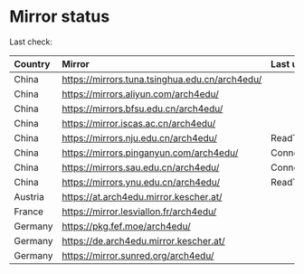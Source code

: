<script src="./time.js"></script>
# Mirror status
Last check: <script type="text/javascript">localize(1675052598.4231286);</script>

|Country|Mirror|Last update|
|:------|:-----|:----------|
|China|https://mirrors.tuna.tsinghua.edu.cn/arch4edu/|<script type="text/javascript">localize(1675017522);</script>|
|China|https://mirrors.aliyun.com/arch4edu/|<script type="text/javascript">localize(1674974015);</script>|
|China|https://mirrors.bfsu.edu.cn/arch4edu/|<script type="text/javascript">localize(1675017522);</script>|
|China|https://mirror.iscas.ac.cn/arch4edu/|<script type="text/javascript">localize(1675017522);</script>|
|China|https://mirrors.nju.edu.cn/arch4edu/|ReadTimeout|
|China|https://mirrors.pinganyun.com/arch4edu/|ConnectionError|
|China|https://mirrors.sau.edu.cn/arch4edu/|ConnectionError|
|China|https://mirrors.ynu.edu.cn/arch4edu/|ReadTimeout|
|Austria|https://at.arch4edu.mirror.kescher.at/|<script type="text/javascript">localize(1675017522);</script>|
|France|https://mirror.lesviallon.fr/arch4edu/|<script type="text/javascript">localize(1674153500);</script>|
|Germany|https://pkg.fef.moe/arch4edu/|<script type="text/javascript">localize(1675017522);</script>|
|Germany|https://de.arch4edu.mirror.kescher.at/|<script type="text/javascript">localize(1675017522);</script>|
|Germany|https://mirror.sunred.org/arch4edu/|<script type="text/javascript">localize(1675017522);</script>|

<script src="./tablefilter/tablefilter.js"></script>
<script src="./table.js"></script>